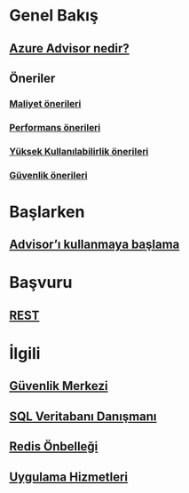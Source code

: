 # Genel Bakış
## [Azure Advisor nedir?](advisor-overview.md)
## Öneriler
### [Maliyet önerileri](advisor-cost-recommendations.md)
### [Performans önerileri](advisor-performance-recommendations.md)
### [Yüksek Kullanılabilirlik önerileri](advisor-high-availability-recommendations.md)
### [Güvenlik önerileri](advisor-security-recommendations.md)

# Başlarken
## [Advisor’ı kullanmaya başlama](advisor-get-started.md)
# Başvuru
## [REST](https://docs.microsoft.com/rest/api/advisor)
# İlgili
## [Güvenlik Merkezi](https://azure.microsoft.com/services/security-center/)
## [SQL Veritabanı Danışmanı](https://azure.microsoft.com/documentation/articles/sql-database-advisor/)
## [Redis Önbelleği](https://azure.microsoft.com/documentation/articles/cache-configure/#redis-cache-advisor)
## [Uygulama Hizmetleri](https://azure.microsoft.com/documentation/articles/app-service-best-practices/)
 
